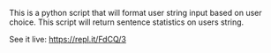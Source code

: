 This is a python script that will format user string input based on user choice.
This script will return sentence statistics on users string.

See it live: https://repl.it/FdCQ/3

